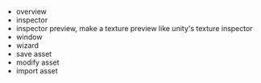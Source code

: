 - overview
- inspector
- inspector preview, make a texture preview like unity's texture inspector
- window
- wizard
- save asset
- modify asset
- import asset
